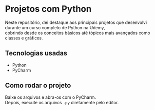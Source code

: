 # Projetos com Python

Neste repositório, dei destaque aos principais projetos que desenvolvi durante um curso completo de Python na Udemy,  
cobrindo desde os conceitos básicos até tópicos mais avançados como classes e gráficos.

## Tecnologias usadas
- Python
- PyCharm

## Como rodar o projeto

Baixe os arquivos e abra-os com o PyCharm.  
Depois, execute os arquivos `.py` diretamente pelo editor.


